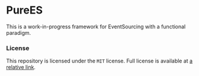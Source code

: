# PureES

This is a work-in-progress framework for EventSourcing with a functional paradigm.

### License

This repository is licensed under the `MIT` license. Full license is available at [a relative link](LICENSE). 